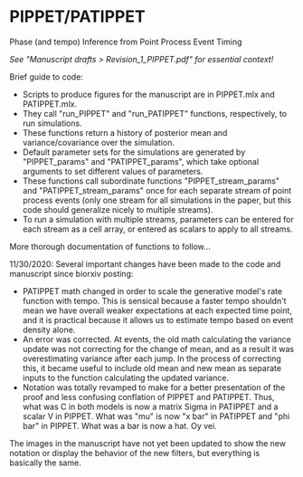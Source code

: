 # PIPPET/PATIPPET
 Phase (and tempo) Inference from Point Process Event Timing
 
 *See "Manuscript drafts > Revision_1_PIPPET.pdf" for essential context!*
 
 Brief guide to code:
-  Scripts to produce figures for the manuscript are in PIPPET.mlx and PATIPPET.mlx.
-  They call "run_PIPPET" and "run_PATIPPET" functions, respectively, to run simulations.
-  These functions return a history of posterior mean and variance/covariance over the simulation.
-  Default parameter sets for the simulations are generated by "PIPPET_params" and "PATIPPET_params", which take optional arguments to set different values of parameters.
-  These functions call subordinate functions "PIPPET_stream_params" and "PATIPPET_stream_params" once for each separate stream of point process events (only one stream for all simulations in the paper, but this code should generalize nicely to multiple streams).
-  To run a simulation with multiple streams, parameters can be entered for each stream as a cell array, or entered as scalars to apply to all streams.
 
 More thorough documentation of functions to follow...
 
 
 11/30/2020:
 Several important changes have been made to the code and manuscript since biorxiv posting:
 
 - PATIPPET math changed in order to scale the generative model's rate function with tempo. This is sensical because a faster tempo shouldn't mean we have overall weaker expectations at each expected time point, and it is practical because it allows us to estimate tempo based on event density alone.
 - An error was corrected. At events, the old math calculating the variance update was not correcting for the change of mean, and as a result it was overestimating variance after each jump. In the process of correcting this, it became useful to include old mean and new mean as separate inputs to the function calculating the updated variance.
 - Notation was totally revamped to make for a better presentation of the proof and less confusing conflation of PIPPET and PATIPPET. Thus, what was C in both models is now a matrix Sigma in PATIPPET and a scalar V in PIPPET. What was "mu" is now "x bar" in PATIPPET and "phi bar" in PIPPET. What was a bar is now a hat. Oy vei.

The images in the manuscript have not yet been updated to show the new notation or display the behavior of the new filters, but everything is basically the same.
